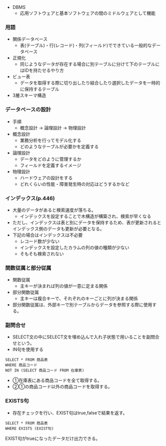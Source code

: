 - DBMS
  - 応用ソフトウェアと基本ソフトウェアの間のミドルウェアとして機能
### 用語
- 関係データベース
  - 表(テーブル)・行(レコード)・列(フィールド)でできている一般的なデータベース
- 正規化
  - 同じようなデータが存在する場合に別テーブルに分けて下のテーブルにはIDを持たせるやり方
- ビュー表
  - データを取得する際に切り出したり結合したり選択したデータを一時的に保持するテーブル
- 3層スキーマ構造
### データベースの設計
- 手順
  - 概念設計 → 論理設計 → 物理設計
- 概念設計
  - 業務分析を行ってモデル化する
  - どのようなテーブルが必要かを定義する
- 論理設計
  - データをどのように管理するか
  - フィールドを定義するイメージ
- 物理設計
  - ハードウェアの設計をする
  - どれくらいの性能・障害発生時の対応はどうするかなど

### インデックス(p.446)
- 大量のデータがあると検索速度が落ちる。
  - インデックスを設定することで木構造が構築され、検索が早くなる
- ただし、インデックスは表と別にデータを保持するため、表が更新されるとインデックス側のデータも更新が必要となる。
- 下記の場合はインデックスは不必要
  - レコード数が少ない
  - インデックスを設定したカラムの列の値の種類が少ない
  - そもそも検索されない

### 関数従属と部分従属
- 関数従属
  - 主キーが決まれば列の値が一意に定まる関係
- 部分関数従属
  - 主キーは複合キーで、それぞれのキーごとに列が決まる関係
- 部分関数従属は、外部キーで別テーブルからデータを参照する際に使用する。

### 副問合せ
- SELECT文の中にSELECT文を埋め込んで入れ子状態で用いることを副問合せという。
- IN句を使用する
```
SELECT * FROM 商品表
WHERE 商品コード
NOT IN (SELECT 商品コード FROM 在庫表)
```
- ①在庫表にある商品コードを全て取得する。
- ②①の商品コード以外の商品コードを取得する。

### EXISTS句
- 存在チェックを行い、EXIST句はtrue,falseで結果を返す。
```
SELECT * FROM 商品表
WHERE EXISTS (EXIST句)
```
EXIST句がtrueになったデータだけ出力できる。
